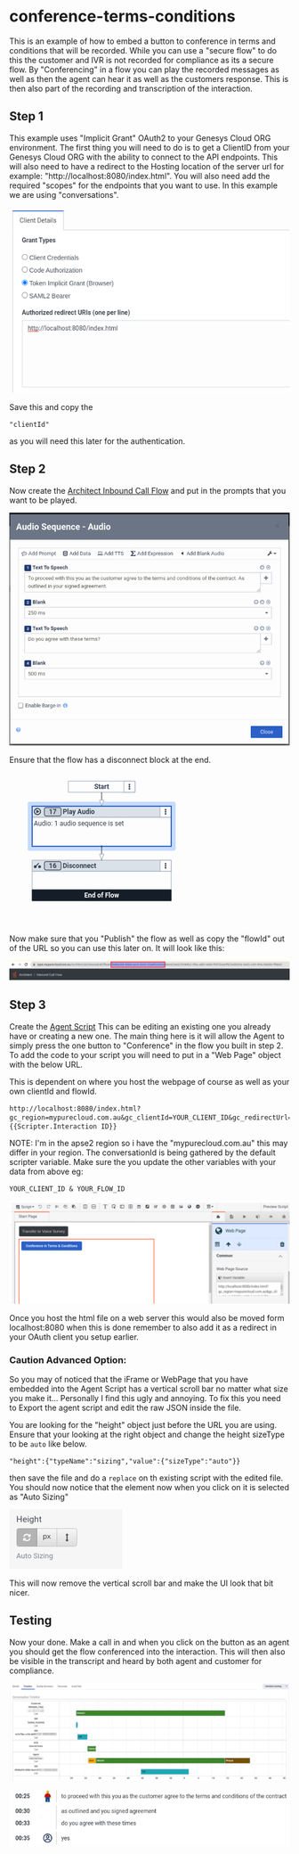 # conference-terms-conditions

This is an example of how to embed a button to conference in terms and conditions that will be recorded. While you can use a "secure flow" to do this the customer and IVR is not recorded for compliance as its a secure flow. By "Conferencing" in a flow you can play the recorded messages as well as then the agent can hear it as well as the customers response. This is then also part of the recording and transcription of the interaction.

## Step 1

This example uses "Implicit Grant" OAuth2 to your Genesys Cloud ORG environment. The first thing you will need to do is to get a ClientID from your Genesys Cloud ORG with the ability to connect to the API endpoints. This will also need to have a redirect to the Hosting location of the server url for example: "http://localhost:8080/index.html". You will also need add the required "scopes" for the endpoints that you want to use. In this example we are using "conversations".

![](/docs/images/oauth.png?raw=true)

Save this and copy the

    "clientId"

as you will need this later for the authentication.

## Step 2

Now create the [Architect Inbound Call Flow](https://help.mypurecloud.com/articles/add-the-inbound-call-flow/) and put in the prompts that you want to be played.

![](/docs/images/prompts.png?raw=true)

Ensure that the flow has a disconnect block at the end.

![](/docs/images/flow.png?raw=true)

Now make sure that you "Publish" the flow as well as copy the "flowId" out of the URL so you can use this later on. It will look like this:

![](/docs/images/flowId.png?raw=true)

## Step 3

Create the [Agent Script](https://help.mypurecloud.com/articles/create-script/) This can be editing an existing one you already have or creating a new one. The main thing here is it will allow the Agent to simply press the one button to "Conference" in the flow you built in step 2. To add the code to your script you will need to put in a "Web Page" object with the below URL.

This is dependent on where you host the webpage of course as well as your own clientId and flowId.

    http://localhost:8080/index.html?gc_region=mypurecloud.com.au&gc_clientId=YOUR_CLIENT_ID&gc_redirectUrl=http://localhost:8080/index.html&gc_flowId=YOUR_FLOW_ID&gc_conversationId={{Scripter.Interaction ID}}

NOTE: I'm in the apse2 region so i have the "mypurecloud.com.au" this may differ in your region. The conversationId is being gathered by the default scripter variable. Make sure the you update the other variables with your data from above eg:

    YOUR_CLIENT_ID & YOUR_FLOW_ID

![](/docs/images/script.png?raw=true)

Once you host the html file on a web server this would also be moved form localhost:8080 when this is done remember to also add it as a redirect in your OAuth client you setup earlier.

### Caution Advanced Option:

So you may of noticed that the iFrame or WebPage that you have embedded into the Agent Script has a vertical scroll bar no matter what size you make it... Personally I find this ugly and annoying. To fix this you need to Export the agent script and edit the raw JSON inside the file.

You are looking for the "height" object just before the URL you are using. Ensure that your looking at the right object and change the height sizeType to be `auto` like below.

```
"height":{"typeName":"sizing","value":{"sizeType":"auto"}}
```

then save the file and do a `replace` on th existing script with the edited file. You should now notice that the element now when you click on it is selected as "Auto Sizing"

![](/docs/images/height.png?raw=true)

This will now remove the vertical scroll bar and make the UI look that bit nicer.

## Testing

Now your done. Make a call in and when you click on the button as an agent you should get the flow conferenced into the interaction. This will then also be visible in the transcript and heard by both agent and customer for compliance.

![](/docs/images/timeline.png?raw=true)

![](/docs/images/transcript.png?raw=true)
